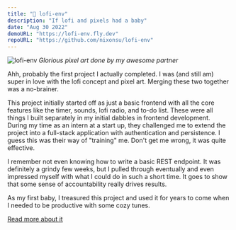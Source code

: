```yaml
---
title: "👾 lofi-env"
description: "If lofi and pixels had a baby"
date: "Aug 30 2022"
demoURL: "https://lofi-env.fly.dev"
repoURL: "https://github.com/nixonsu/lofi-env"
---
```


![lofi-env](/lofi-env.webp)
_Glorious pixel art done by my awesome partner_

Ahh, probably the first project I actually completed. I was (and still am) super in love with the lofi concept and pixel art. Merging these two together was a no-brainer.

This project initially started off as just a basic frontend with all the core features like the timer, sounds, lofi radio, and to-do list. These were all things I built separately in my initial dabbles in frontend development. During my time as an intern at a start up, they challenged me to extend the project into a full-stack application with authentication and persistence. I guess this was their way of "training" me. Don't get me wrong, it was quite effective.

I remember not even knowing how to write a basic REST endpoint. It was definitely a grindy few weeks, but I pulled through eventually and even impressed myself with what I could do in such a short time. It goes to show that some sense of accountability really drives results.

As my first baby, I treasured this project and used it for years to come when I needed to be productive with some cozy tunes.

<a href="https://github.com/nixonsu/lofi-env" target="_blank">Read more about it</a>
